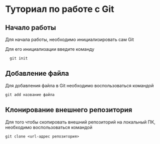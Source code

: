 # Туториал по работе с Git

## Начало работы

Для начала работы, необходимо инициализировать сам Git

Для его инициализации введите команду 

```
  git init
```

## Добавление файла

Для добавления файла в Git необходимо воспользоваться командой 

```
git add название файла
```

## Клонирование внешнего репозитория

Для того чтобы скопировать внешний репозиторий на локальный ПК, необходимо воспользоваться командой

```
git clone <url-адрес репозитория>
```
